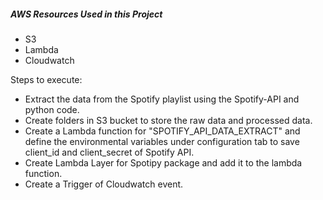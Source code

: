 ##### AWS Resources Used in this Project
- S3
- Lambda
- Cloudwatch

Steps to execute:
- Extract the data from the Spotify playlist using the Spotify-API and python code.
- Create folders in S3 bucket to store the raw data and processed data.
- Create a Lambda function for "SPOTIFY_API_DATA_EXTRACT" and define the environmental variables under configuration tab to save client_id and client_secret of Spotify API.
- Create Lambda Layer for Spotipy package and add it to the lambda function.
- Create a Trigger of Cloudwatch event.
